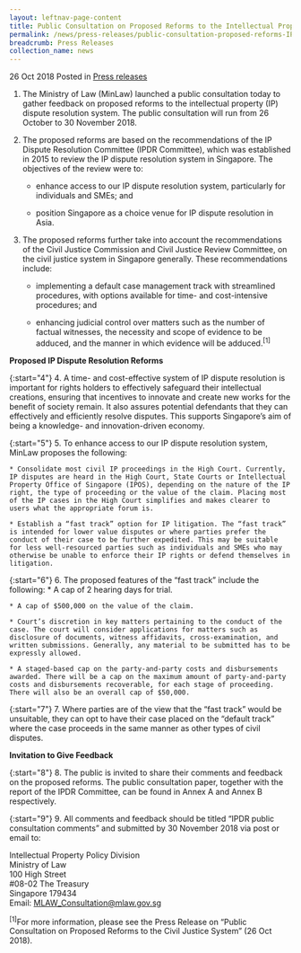 ```yaml
---
layout: leftnav-page-content
title: Public Consultation on Proposed Reforms to the Intellectual Property Dispute Resolution System
permalink: /news/press-releases/public-consultation-proposed-reforms-IP-dispute-resolution-system
breadcrumb: Press Releases
collection_name: news
---
```

26 Oct 2018 Posted in [Press releases](/news/press-releases)

1. The Ministry of Law (MinLaw) launched a public consultation today to gather feedback on proposed reforms to the intellectual property (IP) dispute resolution system. The public consultation will run from 26 October to 30 November 2018.

2. The proposed reforms are based on the recommendations of the IP Dispute Resolution Committee (IPDR Committee), which was established in 2015 to review the IP dispute resolution system in Singapore. The objectives of the review were to:

    * enhance access to our IP dispute resolution system, particularly for individuals and SMEs; and

    * position Singapore as a choice venue for IP dispute resolution in Asia.

 

3. The proposed reforms further take into account the recommendations of the Civil Justice Commission and Civil Justice Review Committee, on the civil justice system in Singapore generally. These recommendations include:

    * implementing a default case management track with streamlined procedures, with options available for time- and cost-intensive procedures; and

    * enhancing judicial control over matters such as the number of factual witnesses, the necessity and scope of evidence to be adduced, and the manner in which evidence will be adduced.<sup>[1]</sup>

**Proposed IP Dispute Resolution Reforms**

{:start="4"}
4. A time- and cost-effective system of IP dispute resolution is important for rights holders to effectively safeguard their intellectual creations, ensuring that incentives to innovate and create new works for the benefit of society remain. It also assures potential defendants that they can effectively and efficiently resolve disputes. This supports Singapore’s aim of being a knowledge- and innovation-driven economy.

{:start="5"}
5. To enhance access to our IP dispute resolution system, MinLaw proposes the following:

    * Consolidate most civil IP proceedings in the High Court. Currently, IP disputes are heard in the High Court, State Courts or Intellectual Property Office of Singapore (IPOS), depending on the nature of the IP right, the type of proceeding or the value of the claim. Placing most of the IP cases in the High Court simplifies and makes clearer to users what the appropriate forum is.

    * Establish a “fast track” option for IP litigation. The “fast track” is intended for lower value disputes or where parties prefer the conduct of their case to be further expedited. This may be suitable for less well-resourced parties such as individuals and SMEs who may otherwise be unable to enforce their IP rights or defend themselves in litigation.

{:start="6"}
6. The proposed features of the “fast track” include the following:
    * A cap of 2 hearing days for trial.
    
    * A cap of $500,000 on the value of the claim.
    
    * Court’s discretion in key matters pertaining to the conduct of the case. The court will consider applications for matters such as disclosure of documents, witness affidavits, cross-examination, and written submissions. Generally, any material to be submitted has to be expressly allowed.
    
    * A staged-based cap on the party-and-party costs and disbursements awarded. There will be a cap on the maximum amount of party-and-party costs and disbursements recoverable, for each stage of proceeding. There will also be an overall cap of $50,000.

{:start="7"}
7. Where parties are of the view that the “fast track” would be unsuitable, they can opt to have their case placed on the “default track” where the case proceeds in the same manner as other types of civil disputes.

**Invitation to Give Feedback**

{:start="8"}
8. The public is invited to share their comments and feedback on the proposed reforms. The public consultation paper, together with the report of the IPDR Committee, can be found in Annex A and Annex B respectively.

{:start="9"}
9. All comments and feedback should be titled “IPDR public consultation comments” and submitted by 30 November 2018 via post or email to:

Intellectual Property Policy Division  
Ministry of Law  
100 High Street   
#08-02 The Treasury  
Singapore 179434  
Email: MLAW_Consultation@mlaw.gov.sg

<sup>[1]</sup>For more information, please see the Press Release on “Public Consultation on Proposed Reforms to the Civil Justice System” (26 Oct 2018).
